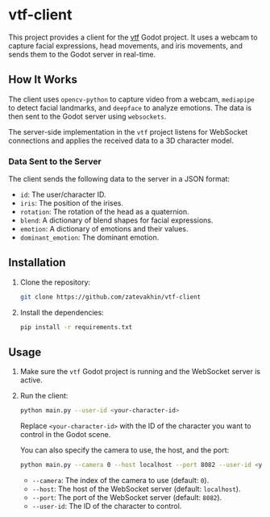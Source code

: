 # vtf-client

This project provides a client for the [vtf](https://github.com/zatevakhin/vtf) Godot project. It uses a webcam to capture facial expressions, head movements, and iris movements, and sends them to the Godot server in real-time.

## How It Works

The client uses `opencv-python` to capture video from a webcam, `mediapipe` to detect facial landmarks, and `deepface` to analyze emotions. The data is then sent to the Godot server using `websockets`.

The server-side implementation in the `vtf` project listens for WebSocket connections and applies the received data to a 3D character model.

### Data Sent to the Server

The client sends the following data to the server in a JSON format:

-   `id`: The user/character ID.
-   `iris`: The position of the irises.
-   `rotation`: The rotation of the head as a quaternion.
-   `blend`: A dictionary of blend shapes for facial expressions.
-   `emotion`: A dictionary of emotions and their values.
-   `dominant_emotion`: The dominant emotion.

## Installation

1.  Clone the repository:
    ```bash
    git clone https://github.com/zatevakhin/vtf-client
    ```
2.  Install the dependencies:
    ```bash
    pip install -r requirements.txt
    ```

## Usage

1.  Make sure the `vtf` Godot project is running and the WebSocket server is active.
2.  Run the client:
    ```bash
    python main.py --user-id <your-character-id>
    ```

    Replace `<your-character-id>` with the ID of the character you want to control in the Godot scene.

    You can also specify the camera to use, the host, and the port:

    ```bash
    python main.py --camera 0 --host localhost --port 8082 --user-id <your-character-id>
    ```

    -   `--camera`: The index of the camera to use (default: `0`).
    -   `--host`: The host of the WebSocket server (default: `localhost`).
    -   `--port`: The port of the WebSocket server (default: `8082`).
    -   `--user-id`: The ID of the character to control.
